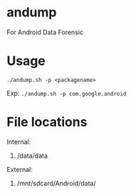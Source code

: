 # andump
For Android Data Forensic

# Usage

```./andump.sh -p <packagename>```

Exp: ```./andump.sh -p com.google.android```

# File locations
Internal: 
1. /data/data

External:
1. /mnt/sdcard/Android/data/

